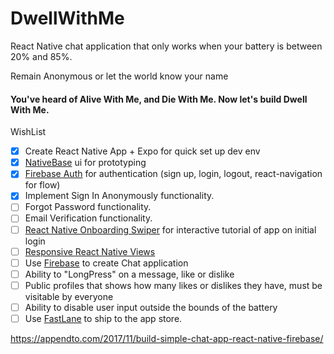 # DwellWithMe

React Native chat application that only works when your battery is between 20% and 85%.

Remain Anonymous or let the world know your name

#### You've heard of Alive With Me, and Die With Me. Now let's build Dwell With Me.

WishList

-   [x] Create React Native App + Expo for quick set up dev env
-   [x] [NativeBase](https://nativebase.io/) ui for prototyping
-   [x] [Firebase Auth](https://www.youtube.com/watch?v=9GX96dqumRs) for authentication (sign up, login, logout, react-navigation for flow)
-   [x] Implement Sign In Anonymously functionality.
-   [ ] Forgot Password functionality.
-   [ ] Email Verification functionality.
-   [ ] [React Native Onboarding Swiper](https://www.npmjs.com/package/react-native-onboarding-swiper) for interactive tutorial of app on initial login
-   [ ] [Responsive React Native Views](https://medium.com/react-native-training/build-responsive-react-native-views-for-any-device-and-support-orientation-change-1c8beba5bc23)
-   [ ] Use [Firebase](https://blog.expo.io/how-to-build-a-chat-app-with-react-native-3ef8604ebb3c) to create Chat application
-   [ ] Ability to "LongPress" on a message, like or dislike
-   [ ] Public profiles that shows how many likes or dislikes they have, must be visitable by
        everyone
-   [ ] Ability to disable user input outside the bounds of the battery
-   [ ] Use [FastLane](https://docs.fastlane.tools/getting-started/cross-platform/react-native/) to ship to the app store.

https://appendto.com/2017/11/build-simple-chat-app-react-native-firebase/
